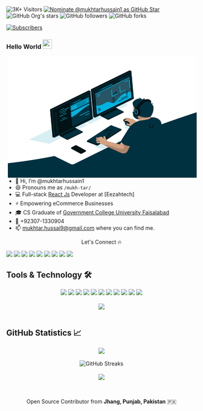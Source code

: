 ![3K+ Visitors](https://visitor-badge.glitch.me/badge?page_id=mukhtarhussain1.mukhtarhussain1) [![Nominate @mukhtarhussain1 as GitHub Star](https://img.shields.io/badge/Nominate-GitHub_Star-D50000?logo=GitHub&logoColor=white)](https://stars.github.com/nominate/) <img alt="GitHub Org's stars" src="https://img.shields.io/github/stars/mukhtarhussain1?style=social"> <img alt="GitHub followers" src="https://img.shields.io/github/followers/mukhtarhussain1?style=social"> <img alt="GitHub forks" src="https://img.shields.io/github/forks/mukhtarhussain1/fluttercapsule?style=social"> 


<a href="https://www.youtube.com/channel/UCbiT9U2zEDWourexKzxjREg?sub_confirmation=1">
<img alt="Subscribers" src="https://img.shields.io/youtube/views/vMg8yD2NB7c?label=Subscribers&style=social">
</a>

### Hello World <img src="https://media.giphy.com/media/hvRJCLFzcasrR4ia7z/giphy.gif" height="25px" width="25px">
<img align="right" alt="Developer Bukhtyar Haider" src="code.gif" width="500" height="320" />

- 👋 Hi, I’m @mukhtarhussain1
- 😄 Pronouns me as `/mukh-tar/`
- 💻 Full-stack [React Js](https://reactjs.org/) Developer at [Eezahtech]
- ⚡ Empowering eCommerce Businesses
- 🎓 CS Graduate of [Government College University Faisalabad](https://gcuf.edu.pk/)
- 📱 +92307-1330904
- 📫 mukhtar.hussai9@gmail.com where you can find me.



<p align="center"> Let's Connect 🔥</p>
<a href="#">
<img src="https://img.shields.io/badge/Portfolio-000000?style=for-the-badge&logo=opsgenie&logoColor=ffffff"></a> 
<a href="https://github.com/mukhtarhussain1">
<img src="https://img.shields.io/badge/Github-211F1F?style=for-the-badge&logo=GitHub&logoColor=ffffff"></a>


<a href="https://www.linkedin.com/in/mukhtarhussai9">
<img src="https://img.shields.io/badge/Linkedin-0077B5?style=for-the-badge&logo=Linkedin&logoColor=ffffff"></a>

<a href="https://web.facebook.com/mukhtarhussai9.1/">
<img src="https://img.shields.io/badge/Facebook-1877F2?style=for-the-badge&logo=Facebook&logoColor=ffffff"></a>

<a href="https://twitter.com/Mukhtar8x">
<img src="https://img.shields.io/badge/Twitter-08A0E9?style=for-the-badge&logo=Twitter&logoColor=ffffff"></a>

<a href="https://www.instagram.com/mukhtar.hussain1/">
<img src="https://img.shields.io/badge/Instagram-DD2A7B?style=for-the-badge&logo=Instagram&logoColor=ffffff"></a>

<!-- <a href="https://www.google.com/search?q=bukhtyar+haider">
<img src="https://img.shields.io/badge/Reviews-211F1F?style=for-the-badge&logo=google&logoColor=ffffff"></a>

<a href="https://ask.fm/bukhtyar">
<img src="https://img.shields.io/badge/ASK.fm-DB3552?style=for-the-badge&logo=askfm&logoColor=ffffff"></a> -->

<a href="mailto:mukhtar.hussai9@gmail.com">
<img src="https://img.shields.io/badge/Gmail-D44638?style=for-the-badge&logo=gmail&logoColor=ffffff"></a>

<a href="https://www.messenger.com/t/100041432619880">
<img src="https://img.shields.io/badge/Chat-1877F2?style=for-the-badge&logo=Messenger&logoColor=ffffff"></a>

<a href="https://wa.me/03071330904?text=%23Github">
<img src="https://img.shields.io/badge/Chat-25D366?style=for-the-badge&logo=WhatsApp&logoColor=ffffff"></a>

<!-- <a href="https://wa.me/03071330904?text=Thank%20you%20for%20supporting%20me%20%E2%9D%A4%0ABank%20Account%20Details%0ATitle%3A%20BUKHTYAR%20HAIDER%0AIBAN%3A%20PK80MUCB1143448611002899">
<img src="https://img.shields.io/badge/Support-Developer-784fff?style=for-the-badge&logo=buy-me-a-coffee&logoColor=ffffff"></a> -->

## Tools & Technology 🛠
<div align="center">
<!-- <p align="center"></p> -->
<img src="https://img.shields.io/badge/C_Sharp-239120?style=for-the-badge&logo=csharp&logoColor=white" />
<img src="https://img.shields.io/badge/C++-00599C?style=for-the-badge&logo=cplusplus&logoColor=white" />
<img src="https://img.shields.io/badge/JavaScript-F7DF1E?style=for-the-badge&logo=javascript&logoColor=white" />
<img src="https://img.shields.io/badge/React%20Js-08A0E9?style=for-the-badge&logo=react&logoColor=white" />
<img src="https://img.shields.io/badge/bootstrap-6b12ed?style=for-the-badge&logo=bootstrap&logoColor=white" />
<img src="https://img.shields.io/badge/Firebase-08A0E9?style=for-the-badge&logo=firebase&logoColor=ffd400" />
<img src="https://img.shields.io/badge/Python-FFD43B?style=for-the-badge&logo=python&logoColor=white"/>
<img src="https://img.shields.io/badge/Git-F05032?style=for-the-badge&logo=git&logoColor=white" />
<img src="https://img.shields.io/badge/Adobe_Photoshop-00aeff?style=for-the-badge&logo=Adobe%20photoshop&logoColor=white"/>
<img src="https://img.shields.io/badge/Adobe_Illustrator-ff9900?style=for-the-badge&logo=Adobe-illustrator&logoColor=white" />
<img src="https://img.shields.io/badge/Adobe_XD-FF61F6?style=for-the-badge&logo=Adobe%20XD&logoColor=white" />
<br><br>
<img align="center"  src="https://github-readme-stats.vercel.app/api/top-langs/?username=mukhtarhussain1&theme=dark&layout=compact&langs_count=20&hide_title=true"/>
</div>
<br>

## GitHub Statistics 📈

<div align="center">
    <img align="center" src="https://github-readme-stats.vercel.app/api?username=mukhtarhussain1&theme=dark&hide_title=true&include_all_commits=true"/>
</div><br>
<div align="center">  
<img alt="GitHub Streaks" src="https://github-readme-streak-stats.herokuapp.com/?user=mukhtarhussain1"> <br><br> 
<img align="center" src="https://github-profile-trophy.vercel.app/?username=mukhtarhussain1&margin-w=15&margin-h=15" />
<!-- [![Bukhtyar Haider Achievements](https://github-profile-trophy.vercel.app/?username=bukhtyarhaider&margin-w=15&margin-h=15)](https://github-profile-trophy.vercel.app/?username=bukhtyarhaider&margin-w=15&margin-h=15) -->
</div>
<br><br>
<p align="center">Open Source Contributor from <b>Jhang, Punjab, Pakistan</b> 🇵🇰 </p>

<!---
bukhtyarhaider/bukhtyarhaider is a ✨ special ✨ repository because its `README.md` (this file) appears on your GitHub profile.
You can click the Preview link to take a look at your changes.
--->
